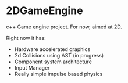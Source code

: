 # 2DGameEngine
c++ Game engine project. For now, aimed at 2D.

Right now it has:

- Hardware accelerated graphics
- 2d Collisions using AST (in progress)
- Component system architecture
- Input Manager
- Really simple impulse based physics

